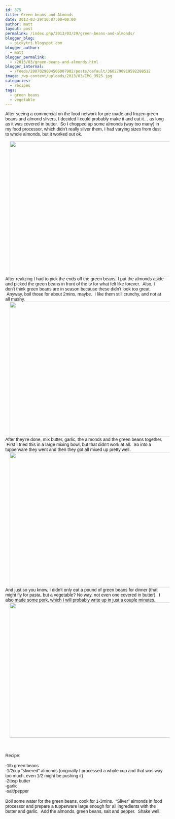 ```yaml
---
id: 375
title: Green beans and Almonds
date: 2013-03-29T16:07:00+00:00
author: matt
layout: post
permalink: /index.php/2013/03/29/green-beans-and-almonds/
blogger_blog:
  - pickytri.blogspot.com
blogger_author:
  - matt
blogger_permalink:
  - /2013/03/green-beans-and-almonds.html
blogger_internal:
  - /feeds/2087029004506007902/posts/default/3602790919592288512
image: /wp-content/uploads/2013/03/IMG_3925.jpg
categories:
  - recipes
tags:
  - green beans
  - vegetable
---
```

<span style="font-family: Arial, Helvetica, sans-serif;">After seeing a commercial on the food network for pre made and frozen green beans and almond slivers, I decided I could probably make it and eat it&#8230; as long as it was covered in butter. &nbsp;So I chopped up some almonds (way too many) in my food processor, which didn&#8217;t really sliver them, I had varying sizes from dust to whole almonds, but it worked out ok.&nbsp;</span>

<div style="clear: both; text-align: center;">
  <a href="http://2.bp.blogspot.com/-yQh7_nEc9QU/UVX_bvu3qtI/AAAAAAAAAko/dczz1fLkqwA/s1600/IMG_3925.JPG" style="margin-left: 1em; margin-right: 1em;"><span style="font-family: Arial, Helvetica, sans-serif;"><img border="0" height="426" src="http://pickytri.com/wp-content/uploads/2013/03/IMG_3925-300x200.jpg" width="640" /></span></a>
</div>

<div>
  <span style="font-family: Arial, Helvetica, sans-serif;">After realizing I had to pick the ends off the green beans, I put the almonds aside and picked the green beans in front of the tv for what felt like forever. &nbsp;Also, I don&#8217;t think green beans are in season because these didn&#8217;t look too great. &nbsp;Anyway, boil those for about 2mins, maybe. &nbsp;I like them still crunchy, and not at all mushy.</span>
</div>

<div style="clear: both; text-align: center;">
  <a href="http://3.bp.blogspot.com/-pOXsBiBiH28/UVYAVO80J-I/AAAAAAAAAkw/lEvNTytEjRQ/s1600/IMG_3929.JPG" style="margin-left: 1em; margin-right: 1em;"><span style="font-family: Arial, Helvetica, sans-serif;"><img border="0" height="426" src="http://pickytri.com/wp-content/uploads/2013/03/IMG_3929-300x200.jpg" width="640" /></span></a>
</div>

<div>
  <span style="font-family: Arial, Helvetica, sans-serif;">After they&#8217;re done, mix butter, garlic, the almonds and the green beans together. &nbsp;First I tried this in a large mixing bowl, but that didn&#8217;t work at all. &nbsp;So into a tupperware they went and then they got all mixed up pretty well.</span>
</div>

<div style="clear: both; text-align: center;">
  <a href="http://4.bp.blogspot.com/-qqFXKABpAgs/UVYA2nnCoKI/AAAAAAAAAk4/0OjQ_w-8SF0/s1600/IMG_3932.JPG" style="margin-left: 1em; margin-right: 1em;"><span style="font-family: Arial, Helvetica, sans-serif;"><img border="0" height="426" src="http://pickytri.com/wp-content/uploads/2013/03/IMG_3932-300x200.jpg" width="640" /></span></a>
</div>

<div>
  <span style="font-family: Arial, Helvetica, sans-serif;">And just so you know, I didn&#8217;t only eat a pound of green beans for dinner (that might fly for pasta, but a vegetable? No way, not even one covered in butter). &nbsp;I also made some pork, which I will probably write up in just a couple minutes.</span>
</div>

<div style="clear: both; text-align: center;">
  <a href="http://4.bp.blogspot.com/-57dvfBq-dek/UVYCJOgX0uI/AAAAAAAAAlA/F8w2cVGLFAg/s1600/IMG_3942.JPG" style="margin-left: 1em; margin-right: 1em;"><span style="font-family: Arial, Helvetica, sans-serif;"><img border="0" height="426" src="http://pickytri.com/wp-content/uploads/2013/03/IMG_3942-300x200.jpg" width="640" /></span></a>
</div>

<div>
  <span style="font-family: Arial, Helvetica, sans-serif;"><br /></span>
</div>

<div>
  <span style="font-family: Arial, Helvetica, sans-serif;"><br /></span>
</div>

<div>
  <span style="font-family: Arial, Helvetica, sans-serif;"><br /></span>
</div>

<div>
  <span style="font-family: Arial, Helvetica, sans-serif;">Recipe:</span>
</div>

<div>
  <span style="font-family: Arial, Helvetica, sans-serif;"><br /></span>
</div>

<div>
  <span style="font-family: Arial, Helvetica, sans-serif;">-1lb green beans<br />-1/2cup &#8220;slivered&#8221; almonds (originally I processed a whole cup and that was way too much, even 1/2 might be pushing it)</span>
</div>

<div>
  <span style="font-family: Arial, Helvetica, sans-serif;">-2tbsp butter</span>
</div>

<div>
  <span style="font-family: Arial, Helvetica, sans-serif;">-garlic</span>
</div>

<div>
  <span style="font-family: Arial, Helvetica, sans-serif;">-salt/pepper</span>
</div>

<div>
  <span style="font-family: Arial, Helvetica, sans-serif;"><br /></span>
</div>

<div>
  <span style="font-family: Arial, Helvetica, sans-serif;">Boil some water for the green beans, cook for 1-3mins. &nbsp;&#8220;Sliver&#8221; almonds in food processor and prepare a tupperware large enough for all ingredients with the butter and garlic. &nbsp;Add the almonds, green beans, salt and pepper. &nbsp;Shake well.</span>
</div>

<div>
</div>